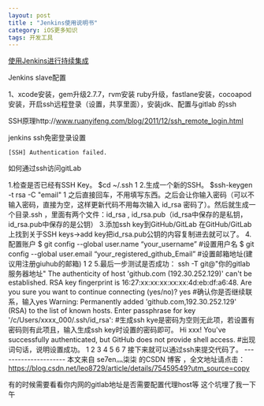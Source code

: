 ```yaml
---
layout: post
title : "Jenkins使用说明书"
category: iOS更多知识
tags: 开发工具
---
```




[使用Jenkins进行持续集成](https://www.liaoxuefeng.com/article/001463233913442cdb2d1bd1b1b42e3b0b29eb1ba736c5e000)



Jenkins slave配置



1、xcode安装，gem升级2.7.7，rvm安装 ruby升级，fastlane安装，cocoapod安装，开启ssh远程登录（设置，共享里面），安装jdk、配置与gitlab 的ssh



SSH原理http://www.ruanyifeng.com/blog/2011/12/ssh_remote_login.html



jenkins ssh免密登录设置

```
[SSH] Authentication failed.
```

如何通过ssh访问gitLab



1.检查是否已经有SSH Key。 $cd ~/.ssh 1 2.生成一个新的SSH。 $ssh-keygen -t rsa -C "email" 1 之后直接回车，不用填写东西。之后会让你输入密码（可以不输入密码，直接为空，这样更新代码不用每次输入 id_rsa 密码了）。然后就生成一个目录.ssh ，里面有两个文件：id_rsa , id_rsa.pub（id_rsa中保存的是私钥，id_rsa.pub中保存的是公钥） 3.添加ssh key到GitHub/GitLab 在GitHub/GitLab上找到关于SSH keys->add key把id_rsa.pub公钥的内容复制进去就可以了。 4.配置账户 $ git config --global user.name “your_username” #设置用户名 $ git config --global user.email “your_registered_github_Email” #设置邮箱地址(建议用注册giuhub的邮箱) 1 2 5.最后一步测试是否成功： ssh -T git@"你的gitlab服务器地址" The authenticity of host 'github.com (192.30.252.129)' can't be established. RSA key fingerprint is 16:27:xx:xx:xx:xx:xx:4d:eb:df:a6:48. Are you sure you want to continue connecting (yes/no)? yes #确认你是否继续联系，输入yes Warning: Permanently added 'github.com,192.30.252.129' (RSA) to the list of known hosts. Enter passphrase for key '/c/Users/xxxx_000/.ssh/id_rsa': #生成ssh kye是密码为空则无此项，若设置有密码则有此项且，输入生成ssh key时设置的密码即可。 Hi xxx! You've successfully authenticated, but GitHub does not provide shell access. #出现词句话，说明设置成功。 1 2 3 4 5 6 7 接下来就可以通过ssh来提交代码了。 --------------------- 本文来自 se7en灬柒柒 的CSDN 博客 ，全文地址请点击：https://blog.csdn.net/leo8729/article/details/75459549?utm_source=copy 





有的时候需要看看你内网的gitlab地址是否需要配置代理host等 这个坑埋了我一下午